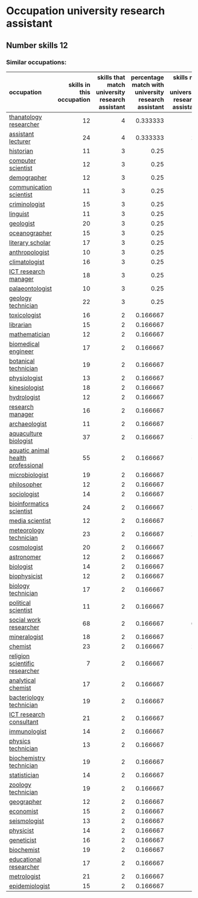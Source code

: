 # Occupation university research assistant
## Number skills 12
### Similar occupations:
| occupation                                                                  |   skills in this occupation |   skills that match university research assistant |   percentage match with university research assistant |   skills not in university research assistant |
|:----------------------------------------------------------------------------|----------------------------:|--------------------------------------------------:|------------------------------------------------------:|----------------------------------------------:|
| [thanatology researcher](thanatology_researcher.md)                         |                          12 |                                                 4 |                                              0.333333 |                                             8 |
| [assistant lecturer](assistant_lecturer.md)                                 |                          24 |                                                 4 |                                              0.333333 |                                            20 |
| [historian](historian.md)                                                   |                          11 |                                                 3 |                                              0.25     |                                             8 |
| [computer scientist](computer_scientist.md)                                 |                          12 |                                                 3 |                                              0.25     |                                             9 |
| [demographer](demographer.md)                                               |                          12 |                                                 3 |                                              0.25     |                                             9 |
| [communication scientist](communication_scientist.md)                       |                          11 |                                                 3 |                                              0.25     |                                             8 |
| [criminologist](criminologist.md)                                           |                          15 |                                                 3 |                                              0.25     |                                            12 |
| [linguist](linguist.md)                                                     |                          11 |                                                 3 |                                              0.25     |                                             8 |
| [geologist](geologist.md)                                                   |                          20 |                                                 3 |                                              0.25     |                                            17 |
| [oceanographer](oceanographer.md)                                           |                          15 |                                                 3 |                                              0.25     |                                            12 |
| [literary scholar](literary_scholar.md)                                     |                          17 |                                                 3 |                                              0.25     |                                            14 |
| [anthropologist](anthropologist.md)                                         |                          10 |                                                 3 |                                              0.25     |                                             7 |
| [climatologist](climatologist.md)                                           |                          16 |                                                 3 |                                              0.25     |                                            13 |
| [ICT research manager](ICT_research_manager.md)                             |                          18 |                                                 3 |                                              0.25     |                                            15 |
| [palaeontologist](palaeontologist.md)                                       |                          10 |                                                 3 |                                              0.25     |                                             7 |
| [geology technician](geology_technician.md)                                 |                          22 |                                                 3 |                                              0.25     |                                            19 |
| [toxicologist](toxicologist.md)                                             |                          16 |                                                 2 |                                              0.166667 |                                            14 |
| [librarian](librarian.md)                                                   |                          15 |                                                 2 |                                              0.166667 |                                            13 |
| [mathematician](mathematician.md)                                           |                          12 |                                                 2 |                                              0.166667 |                                            10 |
| [biomedical engineer](biomedical_engineer.md)                               |                          17 |                                                 2 |                                              0.166667 |                                            15 |
| [botanical technician](botanical_technician.md)                             |                          19 |                                                 2 |                                              0.166667 |                                            17 |
| [physiologist](physiologist.md)                                             |                          13 |                                                 2 |                                              0.166667 |                                            11 |
| [kinesiologist](kinesiologist.md)                                           |                          18 |                                                 2 |                                              0.166667 |                                            16 |
| [hydrologist](hydrologist.md)                                               |                          12 |                                                 2 |                                              0.166667 |                                            10 |
| [research manager](research_manager.md)                                     |                          16 |                                                 2 |                                              0.166667 |                                            14 |
| [archaeologist](archaeologist.md)                                           |                          11 |                                                 2 |                                              0.166667 |                                             9 |
| [aquaculture biologist](aquaculture_biologist.md)                           |                          37 |                                                 2 |                                              0.166667 |                                            35 |
| [aquatic animal health professional](aquatic_animal_health_professional.md) |                          55 |                                                 2 |                                              0.166667 |                                            53 |
| [microbiologist](microbiologist.md)                                         |                          19 |                                                 2 |                                              0.166667 |                                            17 |
| [philosopher](philosopher.md)                                               |                          12 |                                                 2 |                                              0.166667 |                                            10 |
| [sociologist](sociologist.md)                                               |                          14 |                                                 2 |                                              0.166667 |                                            12 |
| [bioinformatics scientist](bioinformatics_scientist.md)                     |                          24 |                                                 2 |                                              0.166667 |                                            22 |
| [media scientist](media_scientist.md)                                       |                          12 |                                                 2 |                                              0.166667 |                                            10 |
| [meteorology technician](meteorology_technician.md)                         |                          23 |                                                 2 |                                              0.166667 |                                            21 |
| [cosmologist](cosmologist.md)                                               |                          20 |                                                 2 |                                              0.166667 |                                            18 |
| [astronomer](astronomer.md)                                                 |                          12 |                                                 2 |                                              0.166667 |                                            10 |
| [biologist](biologist.md)                                                   |                          14 |                                                 2 |                                              0.166667 |                                            12 |
| [biophysicist](biophysicist.md)                                             |                          12 |                                                 2 |                                              0.166667 |                                            10 |
| [biology technician](biology_technician.md)                                 |                          17 |                                                 2 |                                              0.166667 |                                            15 |
| [political scientist](political_scientist.md)                               |                          11 |                                                 2 |                                              0.166667 |                                             9 |
| [social work researcher](social_work_researcher.md)                         |                          68 |                                                 2 |                                              0.166667 |                                            66 |
| [mineralogist](mineralogist.md)                                             |                          18 |                                                 2 |                                              0.166667 |                                            16 |
| [chemist](chemist.md)                                                       |                          23 |                                                 2 |                                              0.166667 |                                            21 |
| [religion scientific researcher](religion_scientific_researcher.md)         |                           7 |                                                 2 |                                              0.166667 |                                             5 |
| [analytical chemist](analytical_chemist.md)                                 |                          17 |                                                 2 |                                              0.166667 |                                            15 |
| [bacteriology technician](bacteriology_technician.md)                       |                          19 |                                                 2 |                                              0.166667 |                                            17 |
| [ICT research consultant](ICT_research_consultant.md)                       |                          21 |                                                 2 |                                              0.166667 |                                            19 |
| [immunologist](immunologist.md)                                             |                          14 |                                                 2 |                                              0.166667 |                                            12 |
| [physics technician](physics_technician.md)                                 |                          13 |                                                 2 |                                              0.166667 |                                            11 |
| [biochemistry technician](biochemistry_technician.md)                       |                          19 |                                                 2 |                                              0.166667 |                                            17 |
| [statistician](statistician.md)                                             |                          14 |                                                 2 |                                              0.166667 |                                            12 |
| [zoology technician](zoology_technician.md)                                 |                          19 |                                                 2 |                                              0.166667 |                                            17 |
| [geographer](geographer.md)                                                 |                          12 |                                                 2 |                                              0.166667 |                                            10 |
| [economist](economist.md)                                                   |                          15 |                                                 2 |                                              0.166667 |                                            13 |
| [seismologist](seismologist.md)                                             |                          13 |                                                 2 |                                              0.166667 |                                            11 |
| [physicist](physicist.md)                                                   |                          14 |                                                 2 |                                              0.166667 |                                            12 |
| [geneticist](geneticist.md)                                                 |                          16 |                                                 2 |                                              0.166667 |                                            14 |
| [biochemist](biochemist.md)                                                 |                          19 |                                                 2 |                                              0.166667 |                                            17 |
| [educational researcher](educational_researcher.md)                         |                          17 |                                                 2 |                                              0.166667 |                                            15 |
| [metrologist](metrologist.md)                                               |                          21 |                                                 2 |                                              0.166667 |                                            19 |
| [epidemiologist](epidemiologist.md)                                         |                          15 |                                                 2 |                                              0.166667 |                                            13 |
